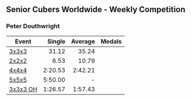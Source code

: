 ## Senior Cubers Worldwide - Weekly Competition
### Peter Douthwright

| Event | Single | Average | Medals |
| -- | --: | --: | :-- |
| [3x3x3](peter_douthwright/333.md) | 31.12 | 35.24 |  |
| [2x2x2](peter_douthwright/222.md) | 6.53 | 10.79 |  |
| [4x4x4](peter_douthwright/444.md) | 2:20.53 | 2:42.21 |  |
| [5x5x5](peter_douthwright/555.md) | 5:50.00 | - |  |
| [3x3x3 OH](peter_douthwright/333oh.md) | 1:26.57 | 1:57.43 |  |

<!-- Global site tag (gtag.js) - Google Analytics -->
<script async src="https://www.googletagmanager.com/gtag/js?id=UA-86348435-3"></script>
<script>window.dataLayer = window.dataLayer || []; function gtag() {dataLayer.push(arguments);} gtag('js', new Date()); gtag('config', 'UA-86348435-3');</script>
